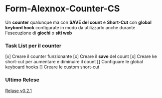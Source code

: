 # Form-Alexnox-Counter-CS
Un **counter** qualunque ma con **SAVE del count** e **Short-Cut** con **global keybord hook** configurate in modo da utilizzarlo anche durante l'esecuzione di **giochi** o **siti web**

### Task List per il counter
[x] Creare il counter funzionante
[x] Creare il **save** del count
[x] Creare ke short-cut per aumentare e diminuire il count
[] Configuare le global keyboard hooks
[] Creare le custom short-cut

### Ultimo Relese

[Relase v0.2.1](https://github.com/rikvik2006/Form-Alexnox-Counter-CS/releases/tag/v0.2.1-beta)
